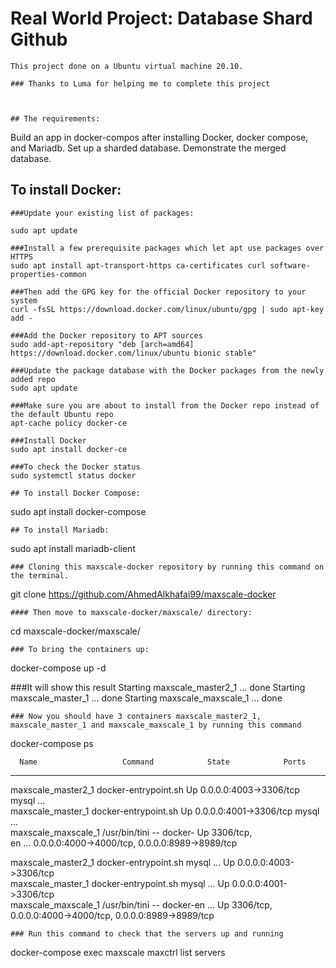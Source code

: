 # Real World Project: Database Shard Github
```
This project done on a Ubuntu virtual machine 20.10.

### Thanks to Luma for helping me to complete this project



## The requirements:
```
Build an app in docker-compos after installing Docker, docker compose, and Mariadb.
Set up a sharded database.
Demonstrate the merged database.
 
## To install Docker:
```
###Update your existing list of packages:

sudo apt update   

###Install a few prerequisite packages which let apt use packages over HTTPS
sudo apt install apt-transport-https ca-certificates curl software-properties-common 

###Then add the GPG key for the official Docker repository to your system
curl -fsSL https://download.docker.com/linux/ubuntu/gpg | sudo apt-key add -    

###Add the Docker repository to APT sources
sudo add-apt-repository "deb [arch=amd64] https://download.docker.com/linux/ubuntu bionic stable"    

###Update the package database with the Docker packages from the newly added repo
sudo apt update    

###Make sure you are about to install from the Docker repo instead of the default Ubuntu repo
apt-cache policy docker-ce

###Install Docker
sudo apt install docker-ce   

###To check the Docker status
sudo systemctl status docker 

## To install Docker Compose:
```
sudo apt install docker-compose
```
## To install Mariadb:
```
sudo apt install mariadb-client
```
### Cloning this maxscale-docker repository by running this command on the terminal.
```
git clone https://github.com/AhmedAlkhafai99/maxscale-docker
```
#### Then move to maxscale-docker/maxscale/ directory:
```
cd maxscale-docker/maxscale/
```
### To bring the containers up:
```
docker-compose up -d

###It will show this result
Starting maxscale_master2_1 ... done
Starting maxscale_master_1  ... done
Starting maxscale_maxscale_1 ... done

```
### Now you should have 3 containers maxscale_master2_1, maxscale_master_1 and maxscale_maxscale_1 by running this command 
```
docker-compose ps

      Name                   Command            State            Ports         
--------------------------------------------------------------------------------
maxscale_master2_1    docker-entrypoint.sh       Up      0.0.0.0:4003->3306/tcp 
                      mysql ...                                                 
maxscale_master_1     docker-entrypoint.sh       Up      0.0.0.0:4001->3306/tcp 
                      mysql ...                                                 
maxscale_maxscale_1   /usr/bin/tini -- docker-   Up      3306/tcp,              
                      en ...                             0.0.0.0:4000->4000/tcp,
                                                         0.0.0.0:8989->8989/tcp 





maxscale_master2_1    docker-entrypoint.sh mysql ...   Up      0.0.0.0:4003->3306/tcp                                  
maxscale_master_1     docker-entrypoint.sh mysql ...   Up      0.0.0.0:4001->3306/tcp                                  
maxscale_maxscale_1   /usr/bin/tini -- docker-en ...   Up      3306/tcp, 0.0.0.0:4000->4000/tcp, 0.0.0.0:8989->8989/tcp

```
### Run this command to check that the servers up and running
```
docker-compose exec maxscale maxctrl list servers
